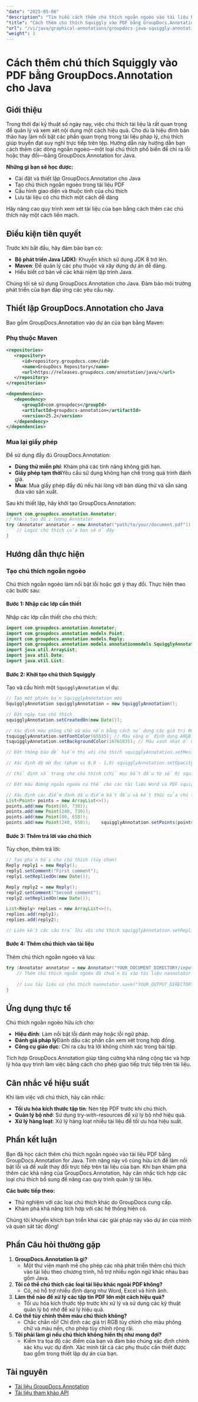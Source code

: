 ```yaml
---
"date": "2025-05-06"
"description": "Tìm hiểu cách thêm chú thích ngoằn ngoèo vào tài liệu PDF của bạn bằng GroupDocs.Annotation for Java, nâng cao khả năng xem xét và cộng tác tài liệu."
"title": "Cách thêm chú thích Squiggly vào PDF bằng GroupDocs.Annotation cho Java"
"url": "/vi/java/graphical-annotations/groupdocs-java-squiggly-annotations-pdf/"
"weight": 1
---
```


# Cách thêm chú thích Squiggly vào PDF bằng GroupDocs.Annotation cho Java
## Giới thiệu

Trong thời đại kỹ thuật số ngày nay, việc chú thích tài liệu là rất quan trọng để quản lý và xem xét nội dung một cách hiệu quả. Cho dù là hiệu đính bản thảo hay làm nổi bật các phần quan trọng trong tài liệu pháp lý, chú thích giúp truyền đạt suy nghĩ trực tiếp trên tệp. Hướng dẫn này hướng dẫn bạn cách thêm các dòng ngoằn ngoèo—một loại chú thích phổ biến để chỉ ra lỗi hoặc thay đổi—bằng GroupDocs.Annotation for Java.

**Những gì bạn sẽ học được:**
- Cài đặt và thiết lập GroupDocs.Annotation cho Java
- Tạo chú thích ngoằn ngoèo trong tài liệu PDF
- Cấu hình giao diện và thuộc tính của chú thích
- Lưu tài liệu có chú thích một cách dễ dàng

Hãy nâng cao quy trình xem xét tài liệu của bạn bằng cách thêm các chú thích này một cách liền mạch.

## Điều kiện tiên quyết

Trước khi bắt đầu, hãy đảm bảo bạn có:
- **Bộ phát triển Java (JDK)**: Khuyến khích sử dụng JDK 8 trở lên.
- **Maven**: Để quản lý các phụ thuộc và xây dựng dự án dễ dàng.
- Hiểu biết cơ bản về các khái niệm lập trình Java.

Chúng tôi sẽ sử dụng GroupDocs.Annotation cho Java. Đảm bảo môi trường phát triển của bạn đáp ứng các yêu cầu này.

## Thiết lập GroupDocs.Annotation cho Java

Bao gồm GroupDocs.Annotation vào dự án của bạn bằng Maven:

### Phụ thuộc Maven
```xml
<repositories>
   <repository>
      <id>repository.groupdocs.com</id>
      <name>GroupDocs Repository</name>
      <url>https://releases.groupdocs.com/annotation/java/</url>
   </repository>
</repositories>

<dependencies>
   <dependency>
      <groupId>com.groupdocs</groupId>
      <artifactId>groupdocs-annotation</artifactId>
      <version>25.2</version>
   </dependency>
</dependencies>
```

### Mua lại giấy phép
Để sử dụng đầy đủ GroupDocs.Annotation:
- **Dùng thử miễn phí**: Khám phá các tính năng không giới hạn.
- **Giấy phép tạm thời**Yêu cầu sử dụng không hạn chế trong quá trình đánh giá.
- **Mua**: Mua giấy phép đầy đủ nếu hài lòng với bản dùng thử và sẵn sàng đưa vào sản xuất.

Sau khi thiết lập, hãy khởi tạo GroupDocs.Annotation:
```java
import com.groupdocs.annotation.Annotator;
// Khởi tạo đối tượng Annotator
try (Annotator annotator = new Annotator("path/to/your/document.pdf")) {
    // Logic chú thích của bạn sẽ ở đây
}
```

## Hướng dẫn thực hiện

### Tạo chú thích ngoằn ngoèo
Chú thích ngoằn ngoèo làm nổi bật lỗi hoặc gợi ý thay đổi. Thực hiện theo các bước sau:

#### Bước 1: Nhập các lớp cần thiết
Nhập các lớp cần thiết cho chú thích:
```java
import com.groupdocs.annotation.Annotator;
import com.groupdocs.annotation.models.Point;
import com.groupdocs.annotation.models.Reply;
import com.groupdocs.annotation.models.annotationmodels.SquigglyAnnotation;
import java.util.ArrayList;
import java.util.Date;
import java.util.List;
```

#### Bước 2: Khởi tạo chú thích Squiggly
Tạo và cấu hình một `SquigglyAnnotation` ví dụ:
```java
// Tạo một phiên bản SquigglyAnnotation mới
SquigglyAnnotation squigglyAnnotation = new SquigglyAnnotation();

// Đặt ngày tạo chú thích
squigglyAnnotation.setCreatedOn(new Date());

// Xác định màu phông chữ và màu nền bằng cách sử dụng các giá trị RGB
tsquigglyAnnotation.setFontColor(65535); // Màu vàng ở định dạng ARGB
tsquigglyAnnotation.setBackgroundColor(16761035); // Màu xanh nhạt ở định dạng ARGB

// Đặt thông báo để hiển thị với chú thích squigglyAnnotation.setMessage("Đây là chú thích squiggly");

// Xác định độ mờ đục (phạm vi 0,0 - 1,0) squigglyAnnotation.setOpacity(0,7);

// Chỉ định số trang cho chú thích (chỉ mục bắt đầu từ số 0) squigglyAnnotation.setPageNumber(0);

// Đặt màu đường ngoằn ngoèo cụ thể cho các tài liệu Word và PDF squigglyAnnotation.setSquigglyColor(1422623); // Mã màu cho các đường ngoằn ngoèo

// Xác định các điểm đánh dấu điểm bắt đầu và kết thúc của chú thích trên trang
List<Point> points = new ArrayList<>();
points.add(new Point(80, 730));
points.add(new Point(240, 730));
points.add(new Point(80, 650));
points.add(new Point(240, 650));	squigglyAnnotation.setPoints(points);
```

#### Bước 3: Thêm trả lời vào chú thích
Tùy chọn, thêm trả lời:
```java
// Tạo phản hồi cho chú thích (tùy chọn)
Reply reply1 = new Reply();
reply1.setComment("First comment");
reply1.setRepliedOn(new Date());

Reply reply2 = new Reply();
reply2.setComment("Second comment");
reply2.setRepliedOn(new Date());

List<Reply> replies = new ArrayList<>();
replies.add(reply1);
replies.add(reply2);

// Liên kết các câu trả lời với chú thích squigglyAnnotation.setReplies(replies);
```

#### Bước 4: Thêm chú thích vào tài liệu
Thêm chú thích ngoằn ngoèo và lưu:
```java
try (Annotator annotator = new Annotator("YOUR_DOCUMENT_DIRECTORY/input.pdf")) {
    // Thêm chú thích ngoằn ngoèo đã chuẩn bị vào tài liệu nannotator.add(squigglyAnnotation);
    
    // Lưu tài liệu có chú thích nannotator.save("YOUR_OUTPUT_DIRECTORY/result_squiggly_annotation.pdf");
}
```

## Ứng dụng thực tế
Chú thích ngoằn ngoèo hữu ích cho:
- **Hiệu đính**: Làm nổi bật lỗi đánh máy hoặc lỗi ngữ pháp.
- **Đánh giá pháp lý**Đánh dấu các phần cần xem xét trong hợp đồng.
- **Công cụ giáo dục**: Chỉ ra câu trả lời không chính xác trong bài tập.

Tích hợp GroupDocs.Annotation giúp tăng cường khả năng cộng tác và hợp lý hóa quy trình làm việc bằng cách cho phép giao tiếp trực tiếp trên tài liệu.

## Cân nhắc về hiệu suất
Khi làm việc với chú thích, hãy cân nhắc:
- **Tối ưu hóa kích thước tập tin**: Nén tệp PDF trước khi chú thích.
- **Quản lý bộ nhớ**: Sử dụng try-with-resources để xử lý bộ nhớ hiệu quả.
- **Xử lý hàng loạt**: Xử lý hàng loạt nhiều tài liệu để tối ưu hóa hiệu suất.

## Phần kết luận
Bạn đã học cách thêm chú thích ngoằn ngoèo vào tài liệu PDF bằng GroupDocs.Annotation for Java. Tính năng này vô cùng hữu ích để làm nổi bật lỗi và đề xuất thay đổi trực tiếp trên tài liệu của bạn. Khi bạn khám phá thêm các khả năng của GroupDocs.Annotation, hãy cân nhắc tích hợp các loại chú thích bổ sung để nâng cao quy trình quản lý tài liệu.

**Các bước tiếp theo:**
- Thử nghiệm với các loại chú thích khác do GroupDocs cung cấp.
- Khám phá khả năng tích hợp với các hệ thống hiện có.

Chúng tôi khuyến khích bạn triển khai các giải pháp này vào dự án của mình và quan sát tác động!

## Phần Câu hỏi thường gặp
1. **GroupDocs.Annotation là gì?**
   - Một thư viện mạnh mẽ cho phép các nhà phát triển thêm chú thích vào tài liệu theo chương trình, hỗ trợ nhiều ngôn ngữ khác nhau bao gồm Java.
2. **Tôi có thể chú thích các loại tài liệu khác ngoài PDF không?**
   - Có, nó hỗ trợ nhiều định dạng như Word, Excel và hình ảnh.
3. **Làm thế nào để xử lý các tập tin PDF lớn một cách hiệu quả?**
   - Tối ưu hóa kích thước tệp trước khi xử lý và sử dụng các kỹ thuật quản lý bộ nhớ để xử lý hiệu quả.
4. **Có thể tùy chỉnh thêm màu chú thích không?**
   - Chắc chắn rồi! Chỉ định các giá trị RGB tùy chỉnh cho màu phông chữ và màu nền, cho phép tùy chỉnh rộng rãi.
5. **Tôi phải làm gì nếu chú thích không hiển thị như mong đợi?**
   - Kiểm tra tọa độ các điểm của bạn và đảm bảo chúng xác định chính xác khu vực dự định. Xác minh tất cả các phụ thuộc cần thiết được bao gồm trong thiết lập dự án của bạn.

## Tài nguyên
- [Tài liệu GroupDocs.Annotation](https://docs.groupdocs.com/annotation/java/)
- [Tài liệu tham khảo API](https://reference.groupdocs.com/annotation/java/)